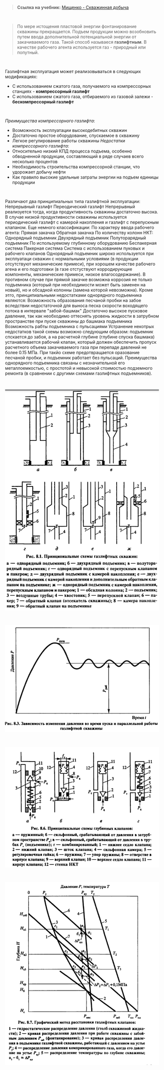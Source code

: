 
<br>

> **Ссылка на учебник:** [Мищенко - Скважинная добыча](../files/Мищенко%20-%20Скважинная%20добыча%20нефти.pdf)
<br>

> По мере истощения пластовой энергии фонтанирование скважины прекращается. Подъем продукции можно возобновить путем ввода дополнительной потенциальной энергии от закачиваемого газа. Такой способ называеся **газлифтным**. В качестве рабочего агента используется газ - природный или попутный. 


<br>

Газлифтная эксплуатация может реализовываться в следующих модификациях: 
- С использованием сжатого газа, получаемого на компрессорных станциях - **компрессорный газлифт** 
- С использованием сжатого газа, отбираемого из газовой залежи - **бескомпрессорный газлифт** 

<br>

 *Преимущества компрессорного газлифта*: 
 - Возможность эксплуатации высокодебитных скважин 
 - Достаточно простое оборудование, спускаемое в скважину 
 - Легкое регулирование работы скважины 
 *Недостатки компрессорного газлифта*: 
 - Относительно низкий КПД процесса подъема, особенно обводненной продукции, составляющий в ряде случаев всего несколько процентов 
 - Необходимость строительства компрессорной станции, что удорожает добычу нефти 
 - Как правило высокие удельные затраты энергии на подъем единицы продукции 
 <br>
 
Различают два принципиальных типа газлифтной эксплуатации: Непрерывный газлифт Переодический газлифт Непрерывный реализуется тогда, когда продуктивность скважины достаточно высока. В случае низкой продуктивности скважины используется периодический газлифт с камерой накопления и газлифт с перепускным клапаном. Еще немного классификации: По характеру ввода рабочего агента: Прямая закачка Обратная закачка По количеству колонн НКТ: Однорядный подъемник Двухрядный подъемник Полуторарядный подъемник По используемому глубинному оборудованию Беспакерная система Пакерная система Система с использованием пуковых и рабочего клапанов Однорядный подъемник широко используется при эксплуатаци скважин с нормальными условиями (в продукции отсутствуют механические примеси), при хорошем качестве рабочего агена и его подготовки (в газе отстуствуют корродирующие компоненты, механические примеси, низкое влагосодержание). В противном случае при прямой закачке возможна коррозия не только подъемника (который при необходимости может быть заменен на новый), но и обсадной колонны (замена которой невозможна). Кроме этго, принципиальными недостатками однорядного подъемника являются: Возможность образования песчаной пробки на забое вследствии недостаточной для выноса песка скорости воходящего потока в интервале "забой-башмак" Достаточно высокое пусковое давление, так как необходимо оттеснять уровень жидкости в затрубном пространстве при пуске скважины до башмака подъемника Возможность рабты подъемника с пульсациями Устранение некотрых недостатков такой схемы возможно следующим образом: подъемник спскается до забоя, а на расчетной глубине (глубине спуска башмака) устанавливается рабочий клапан, который должен обеспечить пропуск расчетного объема закачиваемого газа при перепаде давлений не более 0.15 МПа. При такйо схеме предотвращается оразование песчаной пробки, и подъемник работает без пульсаций. Преимущества однорядного подъемника связаны с незначительной его металлоемкостью, с простотой и невысокой стоимостью подземного ремонта (в сравнении с другими схемами газлифтных подъемников).

<br>

![](../files/Pasted%20image%2020240409105054.png)

<br>


![](../files/Pasted%20image%2020240409105122.png)

<br>


![](../files/Pasted%20image%2020240409105145.png)

<br>


![](../files/Pasted%20image%2020240409105207.png)